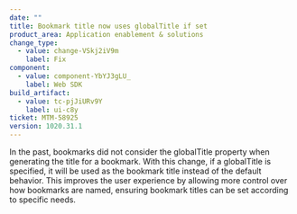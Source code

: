 ```yaml
---
date: ""
title: Bookmark title now uses globalTitle if set
product_area: Application enablement & solutions
change_type:
  - value: change-VSkj2iV9m
    label: Fix
component:
  - value: component-YbYJ3gLU_
    label: Web SDK
build_artifact:
  - value: tc-pjJiURv9Y
    label: ui-c8y
ticket: MTM-58925
version: 1020.31.1
---
```

In the past, bookmarks did not consider the globalTitle property when generating the title for a bookmark. With this change, if a globalTitle is specified, it will be used as the bookmark title instead of the default behavior. This improves the user experience by allowing more control over how bookmarks are named, ensuring bookmark titles can be set according to specific needs.